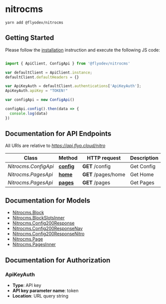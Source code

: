 # nitrocms

```
yarn add @flyodev/nitrocms
```

## Getting Started

Please follow the [installation](#installation) instruction and execute the following JS code:

```javascript

import { ApiClient, ConfigApi } from '@flyodev/nitrocms'

var defaultClient = ApiClient.instance;
defaultClient.defaultHeaders = {}

var ApiKeyAuth = defaultClient.authentications['ApiKeyAuth'];
ApiKeyAuth.apiKey = "TOKEN!"

var configApi = new ConfigApi()

configApi.config().then(data => {
  console.log(data)
})
```

## Documentation for API Endpoints

All URIs are relative to *https://api.flyo.cloud/nitro*

Class | Method | HTTP request | Description
------------ | ------------- | ------------- | -------------
*Nitrocms.ConfigApi* | [**config**](docs/ConfigApi.md#config) | **GET** /config | Get Config
*Nitrocms.PagesApi* | [**home**](docs/PagesApi.md#home) | **GET** /pages/home | Get Home
*Nitrocms.PagesApi* | [**pages**](docs/PagesApi.md#pages) | **GET** /pages | Get Pages


## Documentation for Models

 - [Nitrocms.Block](docs/Block.md)
 - [Nitrocms.BlockSlotsInner](docs/BlockSlotsInner.md)
 - [Nitrocms.Config200Response](docs/Config200Response.md)
 - [Nitrocms.Config200ResponseNav](docs/Config200ResponseNav.md)
 - [Nitrocms.Config200ResponseNitro](docs/Config200ResponseNitro.md)
 - [Nitrocms.Page](docs/Page.md)
 - [Nitrocms.PagesInner](docs/PagesInner.md)


## Documentation for Authorization



### ApiKeyAuth


- **Type**: API key
- **API key parameter name**: token
- **Location**: URL query string

